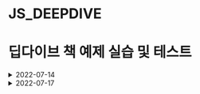 # JS_DEEPDIVE

# 딥다이브 책 예제 실습 및 테스트

<details><summary>2022-07-14</summary>
</br>
    2.8절까지 진행
</details>

<details><summary>2022-07-17</summary>
</br>

<h2>비교 연산자</h2>

```javascript
1. 5 > 4
2. "apple" > "pineapple"
3. "2" > "12"
4. undefined == null
5. undefined === null
6. null == "\n0\n"
7. null === +"\n0\n"
```
<div>
1. 명백히 true </br>
2. 문자열 비교시, 사전순으로 비교를 한다. 아스키코드상으로 a가 p보다 작으므로 false이다.</br>
3. 문자열 비교이므로 2가 1보다 크기때문에 true이다.</br>
4. 동등비교 연산자에서 undefined와 null은 동치이다.</br>
5. ===는 타입까지 완벽하게 일치하는지 확인하기 때문에 false이다.</br>
6. null은 undefined외에 그 어떤 값과도 동일하지 않다, false.</br>
7. 6번과 같은이유로, 타입이 다르므로 false.</br>
</div>
</details>

